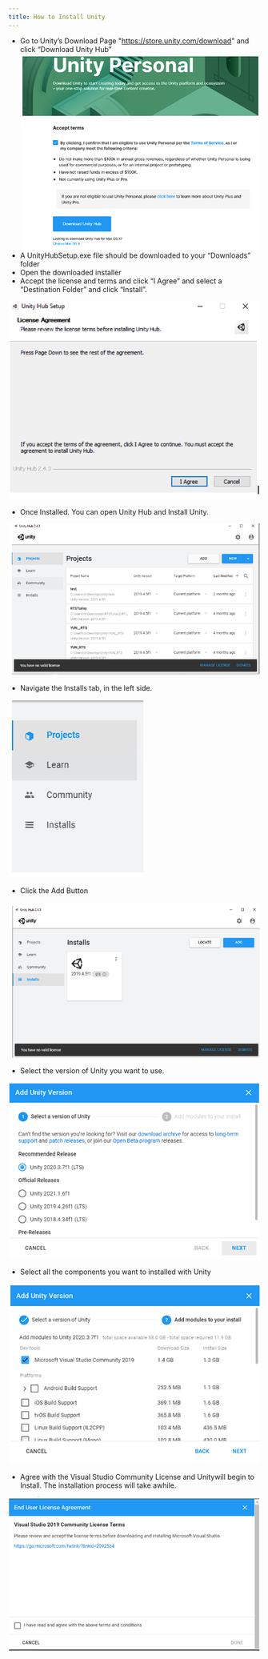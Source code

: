 ```yaml
---
title: How to Install Unity
---
```


- Go to Unity’s Download Page "https://store.unity.com/download" and click “Download Unity Hub”
  ![image](../../img/XR-App-Installation-Guide/11.png)
- A UnityHubSetup.exe file should be downloaded to your “Downloads” folder
- Open the downloaded installer
- Accept the license and terms and click “I Agree” and select a “Destination Folder” and click “Install”.

![image](../../img/XR-App-Installation-Guide/12.png)

- Once Installed. You can open Unity Hub and Install Unity.

![image](../../img/XR-App-Installation-Guide/13.png)

- Navigate the Installs tab, in the left side.

![image](../../img/XR-App-Installation-Guide/14.png)

- Click the Add Button

![image](../../img/XR-App-Installation-Guide/15.png)

- Select the version of Unity you want to use.

![image](../../img/XR-App-Installation-Guide/16.png)

- Select all the components you want to installed with Unity

![image](../../img/XR-App-Installation-Guide/17.png)

- Agree with the Visual Studio Community License and Unitywill begin to Install. The installation process will take awhile.

![image](../../img/XR-App-Installation-Guide/18.png)
